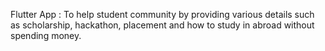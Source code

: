 Flutter App : To help student community by providing various details such as scholarship, hackathon, placement and how to study in abroad without spending money.
